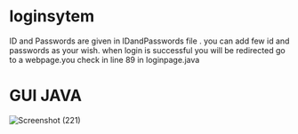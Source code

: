 # loginsytem
 ID and Passwords are given in IDandPasswords file . you can add few id and passwords as your wish.
 when login is successful you will be redirected go to a webpage.you check in line 89 in loginpage.java
 
 # GUI JAVA 


![Screenshot (221)](https://github.com/khajabasha7/loginsytem/assets/102409122/a8debed6-544e-40b7-aad9-772afaa53b7d)
